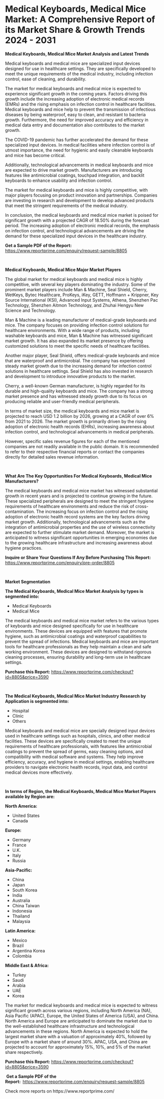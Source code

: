 <p><h1>Medical Keyboards, Medical Mice Market: A Comprehensive Report of its Market Share & Growth Trends 2024 - 2031</h1></p><p><strong>Medical Keyboards, Medical Mice Market Analysis and Latest Trends</strong></p>
<p><p>Medical keyboards and medical mice are specialized input devices designed for use in healthcare settings. They are specifically developed to meet the unique requirements of the medical industry, including infection control, ease of cleaning, and durability.</p><p>The market for medical keyboards and medical mice is expected to experience significant growth in the coming years. Factors driving this growth include the increasing adoption of electronic medical records (EMRs) and the rising emphasis on infection control in healthcare facilities. Medical keyboards and mice help to prevent the transmission of infectious diseases by being waterproof, easy to clean, and resistant to bacteria growth. Furthermore, the need for improved accuracy and efficiency in medical data entry and documentation also contributes to the market growth.</p><p>The COVID-19 pandemic has further accelerated the demand for these specialized input devices. In medical facilities where infection control is of utmost importance, the need for hygienic and easily cleanable keyboards and mice has become critical.</p><p>Additionally, technological advancements in medical keyboards and mice are expected to drive market growth. Manufacturers are introducing features like antimicrobial coatings, touchpad integration, and backlit keyboards to enhance usability and infection control.</p><p>The market for medical keyboards and mice is highly competitive, with major players focusing on product innovation and partnerships. Companies are investing in research and development to develop advanced products that meet the stringent requirements of the medical industry.</p><p>In conclusion, the medical keyboards and medical mice market is poised for significant growth with a projected CAGR of 18.50% during the forecast period. The increasing adoption of electronic medical records, the emphasis on infection control, and technological advancements are driving the demand for these specialized input devices in the healthcare industry.</p></p>
<p><strong>Get a Sample PDF of the Report:&nbsp;</strong> <a href="https://www.reportprime.com/enquiry/request-sample/8805">https://www.reportprime.com/enquiry/request-sample/8805</a></p>
<p>&nbsp;</p>
<p><strong>Medical Keyboards, Medical Mice Major Market Players</strong></p>
<p><p>The global market for medical keyboards and medical mice is highly competitive, with several key players dominating the industry. Some of the prominent market players include Man & Machine, Seal Shield, Cherry, WetKeys, Bytec Healthcare, ProKeys, iKey, GETT, Hoffmann + Krippner, Key Source International (KSI), Advanced Input Systems, Athena, Shenzhen Pac Technology, Shenzhen Aitmon Technology, and Zhuhai Hengyu New Science and Technology.</p><p>Man & Machine is a leading manufacturer of medical-grade keyboards and mice. The company focuses on providing infection control solutions for healthcare environments. With a wide range of products, including washable keyboards and mice, Man & Machine has witnessed significant market growth. It has also expanded its market presence by offering customized solutions to meet the specific needs of healthcare facilities.</p><p>Another major player, Seal Shield, offers medical-grade keyboards and mice that are waterproof and antimicrobial. The company has experienced steady market growth due to the increasing demand for infection control solutions in healthcare settings. Seal Shield has also invested in research and development to introduce innovative products to the market.</p><p>Cherry, a well-known German manufacturer, is highly regarded for its durable and high-quality keyboards and mice. The company has a strong market presence and has witnessed steady growth due to its focus on producing reliable and user-friendly medical peripherals.</p><p>In terms of market size, the medical keyboards and mice market is projected to reach USD 1.2 billion by 2026, growing at a CAGR of over 6% from 2021 to 2026. The market growth is primarily driven by the rising adoption of electronic health records (EHRs), increasing awareness about infection control, and technological advancements in medical peripherals.</p><p>However, specific sales revenue figures for each of the mentioned companies are not readily available in the public domain. It is recommended to refer to their respective financial reports or contact the companies directly for detailed sales revenue information.</p></p>
<p>&nbsp;</p>
<p><strong>What Are The Key Opportunities For Medical Keyboards, Medical Mice Manufacturers?</strong></p>
<p><p>The medical keyboards and medical mice market has witnessed substantial growth in recent years and is projected to continue growing in the future. These specialized peripherals are designed to meet the stringent hygiene requirements of healthcare environments and reduce the risk of cross-contamination. The increasing focus on infection control and the rising adoption of electronic health record systems are the key factors driving market growth. Additionally, technological advancements such as the integration of antimicrobial properties and the use of wireless connectivity are expected to further stimulate market demand. Moreover, the market is anticipated to witness significant opportunities in emerging economies due to the growing healthcare infrastructure and increasing awareness about hygiene practices.</p></p>
<p><strong>Inquire or Share Your Questions If Any Before Purchasing This Report:</strong> <a href="https://www.reportprime.com/enquiry/pre-order/8805">https://www.reportprime.com/enquiry/pre-order/8805</a></p>
<p>&nbsp;</p>
<p><strong>Market Segmentation</strong></p>
<p><strong>The Medical Keyboards, Medical Mice Market Analysis by types is segmented into:</strong></p>
<p><ul><li>Medical Keyboards</li><li>Medical Mice</li></ul></p>
<p><p>The medical keyboards and medical mice market refers to the various types of keyboards and mice designed specifically for use in healthcare environments. These devices are equipped with features that promote hygiene, such as antimicrobial coatings and waterproof capabilities to prevent the spread of infections. Medical keyboards and mice are important tools for healthcare professionals as they help maintain a clean and safe working environment. These devices are designed to withstand rigorous cleaning processes, ensuring durability and long-term use in healthcare settings.</p></p>
<p><strong>Purchase this Report:&nbsp;</strong><a href="https://www.reportprime.com/checkout?id=8805&price=3590">https://www.reportprime.com/checkout?id=8805&price=3590</a></p>
<p>&nbsp;</p>
<p><strong>The Medical Keyboards, Medical Mice Market Industry Research by Application is segmented into:</strong></p>
<p><ul><li>Hospital</li><li>Clinic</li><li>Others</li></ul></p>
<p><p>Medical keyboards and medical mice are specially designed input devices used in healthcare settings such as hospitals, clinics, and other medical facilities. These devices are specifically created to meet the unique requirements of healthcare professionals, with features like antimicrobial coatings to prevent the spread of germs, easy cleaning options, and compatibility with medical software and systems. They help improve efficiency, accuracy, and hygiene in medical settings, enabling healthcare providers to navigate electronic health records, input data, and control medical devices more effectively.</p></p>
<p>&nbsp;</p>
<p><strong>In terms of Region, the Medical Keyboards, Medical Mice Market Players available by Region are:</strong></p>
<p>
    <p> <strong> North America: </strong>
        <ul>
            <li>United States</li>
            <li>Canada</li>
        </ul>
        </p> 
    <p> <strong> Europe: </strong>
        <ul>
            <li>Germany</li>
            <li>France</li>
            <li>U.K.</li>
            <li>Italy</li>
            <li>Russia</li>
        </ul>
        </p> 
    <p> <strong> Asia-Pacific: </strong>
        <ul>
            <li>China</li>
            <li>Japan</li>
            <li>South Korea</li>
            <li>India</li>
            <li>Australia</li>
            <li>China Taiwan</li>
            <li>Indonesia</li>
            <li>Thailand</li>
            <li>Malaysia</li>
        </ul>
        </p> 
    <p> <strong> Latin America: </strong>
        <ul>
            <li>Mexico</li>
            <li>Brazil</li>
            <li>Argentina Korea</li>
            <li>Colombia</li>
        </ul>
        </p> 
    <p> <strong> Middle East & Africa: </strong>
        <ul>
            <li>Turkey</li>
            <li>Saudi</li>
            <li>Arabia</li>
            <li>UAE</li>
            <li>Korea</li>
        </ul>
    </p>
    </p>
<p><p>The market for medical keyboards and medical mice is expected to witness significant growth across various regions, including North America (NA), Asia Pacific (APAC), Europe, the United States of America (USA), and China. North America and Europe are anticipated to dominate the market due to the well-established healthcare infrastructure and technological advancements in these regions. North America is expected to hold the largest market share with a valuation of approximately 40%, followed by Europe with a market share of around 30%. APAC, USA, and China are projected to account for approximately 15%, 10%, and 5% of the market share respectively.</p></p>
<p><strong>Purchase this Report: </strong><a href="https://www.reportprime.com/checkout?id=8805&price=3590">https://www.reportprime.com/checkout?id=8805&price=3590</a></p>
<p>&nbsp;<strong>Get a Sample PDF of the Report:&nbsp;&nbsp;</strong><a href="https://www.reportprime.com/enquiry/request-sample/8805">https://www.reportprime.com/enquiry/request-sample/8805</a></p>
<p><strong></strong></p>
<p>Check more reports on https://www.reportprime.com/</p>